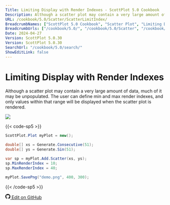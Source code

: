 ```yaml
---
Title: Limiting Display with Render Indexes - ScottPlot 5.0 Cookbook
Description: Although a scatter plot may contain a very large amount of data, much of it may be unpopulated. The user can define min and max render indexes, and only values within that range will be displayed when the scatter plot is rendered.
URL: /cookbook/5.0/Scatter/ScatterLimitIndex/
BreadcrumbNames: ["ScottPlot 5.0 Cookbook", "Scatter Plot", "Limiting Display with Render Indexes"]
BreadcrumbUrls: ["/cookbook/5.0/", "/cookbook/5.0/Scatter", "/cookbook/5.0/Scatter/ScatterLimitIndex"]
Date: 2024-04-27
Version: ScottPlot 5.0.30
Version: ScottPlot 5.0.30
SearchUrl: "/cookbook/5.0/search/"
ShowEditLink: false
---
```


# Limiting Display with Render Indexes


Although a scatter plot may contain a very large amount of data, much of it may be unpopulated. The user can define min and max render indexes, and only values within that range will be displayed when the scatter plot is rendered.

[![](/cookbook/5.0/images/ScatterLimitIndex.png?240426212031)](/cookbook/5.0/images/ScatterLimitIndex.png?240426212031)

{{< code-sp5 >}}

```cs
ScottPlot.Plot myPlot = new();

double[] xs = Generate.Consecutive(51);
double[] ys = Generate.Sin(51);

var sp = myPlot.Add.Scatter(xs, ys);
sp.MinRenderIndex = 10;
sp.MaxRenderIndex = 40;

myPlot.SavePng("demo.png", 400, 300);

```

{{< /code-sp5 >}}

<a href='https://github.com/ScottPlot/ScottPlot/blob/main/src/ScottPlot5/ScottPlot5%20Cookbook/Recipes/PlotTypes/Scatter.cs'><svg xmlns="http://www.w3.org/2000/svg" width="16" height="16" fill="currentColor" class="mb-1 bi bi-github" viewBox="0 0 16 16">
  <path d="M8 0C3.58 0 0 3.58 0 8c0 3.54 2.29 6.53 5.47 7.59.4.07.55-.17.55-.38 0-.19-.01-.82-.01-1.49-2.01.37-2.53-.49-2.69-.94-.09-.23-.48-.94-.82-1.13-.28-.15-.68-.52-.01-.53.63-.01 1.08.58 1.23.82.72 1.21 1.87.87 2.33.66.07-.52.28-.87.51-1.07-1.78-.2-3.64-.89-3.64-3.95 0-.87.31-1.59.82-2.15-.08-.2-.36-1.02.08-2.12 0 0 .67-.21 2.2.82.64-.18 1.32-.27 2-.27s1.36.09 2 .27c1.53-1.04 2.2-.82 2.2-.82.44 1.1.16 1.92.08 2.12.51.56.82 1.27.82 2.15 0 3.07-1.87 3.75-3.65 3.95.29.25.54.73.54 1.48 0 1.07-.01 1.93-.01 2.2 0 .21.15.46.55.38A8.01 8.01 0 0 0 16 8c0-4.42-3.58-8-8-8"/>
</svg> Edit on GitHub</a>

